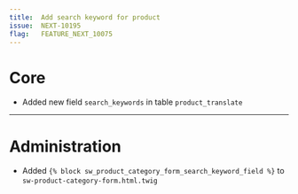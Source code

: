 ```yaml
---
title:  Add search keyword for product
issue:  NEXT-10195   
flag:   FEATURE_NEXT_10075
---
```

# Core
* Added new field `search_keywords` in table `product_translate`
___
# Administration
* Added `{% block sw_product_category_form_search_keyword_field %}` to `sw-product-category-form.html.twig`
